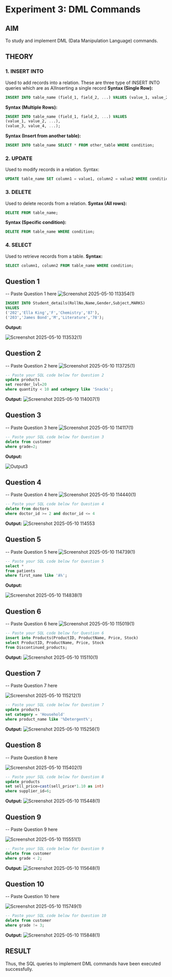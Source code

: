 # Experiment 3: DML Commands

## AIM
To study and implement DML (Data Manipulation Language) commands.

## THEORY

### 1. INSERT INTO
Used to add records into a relation.
These are three type of INSERT INTO queries which are as
A)Inserting a single record
**Syntax (Single Row):**
```sql
INSERT INTO table_name (field_1, field_2, ...) VALUES (value_1, value_2, ...);
```
**Syntax (Multiple Rows):**
```sql
INSERT INTO table_name (field_1, field_2, ...) VALUES
(value_1, value_2, ...),
(value_3, value_4, ...);
```
**Syntax (Insert from another table):**
```sql
INSERT INTO table_name SELECT * FROM other_table WHERE condition;
```
### 2. UPDATE
Used to modify records in a relation.
Syntax:
```sql
UPDATE table_name SET column1 = value1, column2 = value2 WHERE condition;
```
### 3. DELETE
Used to delete records from a relation.
**Syntax (All rows):**
```sql
DELETE FROM table_name;
```
**Syntax (Specific condition):**
```sql
DELETE FROM table_name WHERE condition;
```
### 4. SELECT
Used to retrieve records from a table.
**Syntax:**
```sql
SELECT column1, column2 FROM table_name WHERE condition;
```
**Question 1**
--
-- Paste Question 1 here
![Screenshot 2025-05-10 113354(1)](https://github.com/user-attachments/assets/4b6cf70d-ff19-45cf-8f97-622640c8b1a1)


```sql
INSERT INTO Student_details(RollNo,Name,Gender,Subject,MARKS)
VALUES
('202','Ella King','F','Chemistry','87'),
('203','James Bond','M','Literature','78');

```

**Output:**

![Screenshot 2025-05-10 113532(1)](https://github.com/user-attachments/assets/d8db1b5b-debb-4dc8-a582-4fdd72077264)


**Question 2**
---
-- Paste Question 2 here
![Screenshot 2025-05-10 113725(1)](https://github.com/user-attachments/assets/68165199-e79a-474c-8092-6b06552726ab)

```sql
-- Paste your SQL code below for Question 2
update products
set reorder_lvl=20
where quantity < 10 and category like 'Snacks';
```

**Output:**
![Screenshot 2025-05-10 114007(1)](https://github.com/user-attachments/assets/6684524a-4d51-49ed-9526-2d146c24d951)


**Question 3**
---
-- Paste Question 3 here
![Screenshot 2025-05-10 114117(1)](https://github.com/user-attachments/assets/67c4c44a-1df8-4ef4-bed3-e54d144bf60f)

```sql
-- Paste your SQL code below for Question 3
delete from customer
where grade=2;
```

**Output:**

![Output3](output.png)

**Question 4**
---
-- Paste Question 4 here
![Screenshot 2025-05-10 114440(1)](https://github.com/user-attachments/assets/8aaf4463-f1c9-4b37-bf92-b8c9051e0494)

```sql
-- Paste your SQL code below for Question 4
delete from doctors
where doctor_id >= 2 and doctor_id <= 4
```

**Output:**
![Screenshot 2025-05-10 114553](https://github.com/user-attachments/assets/fb83bd28-2af7-4ec8-9e16-b23fc5e6f3a7)


**Question 5**
---
-- Paste Question 5 here
![Screenshot 2025-05-10 114739(1)](https://github.com/user-attachments/assets/0f557db1-cdba-4507-b755-2dff619aa956)

```sql
-- Paste your SQL code below for Question 5
select *
from patients
where first_name like 'A%';
```

**Output:**

![Screenshot 2025-05-10 114838(1)](https://github.com/user-attachments/assets/f265babc-fa0a-4b7f-b8cb-7ac4d2b1677a)


**Question 6**
---
-- Paste Question 6 here
![Screenshot 2025-05-10 115019(1)](https://github.com/user-attachments/assets/4c224096-d037-4a47-840c-5a6f3f49ae78)

```sql
-- Paste your SQL code below for Question 6
insert into Products(ProductID, ProductName, Price, Stock)
select ProductID, ProductName, Price, Stock
from Discontinued_products;

```

**Output:**
![Screenshot 2025-05-10 115110(1)](https://github.com/user-attachments/assets/1355897d-0549-4859-b964-020c9c38fe8b)


**Question 7**
---
-- Paste Question 7 here


![Screenshot 2025-05-10 115212(1)](https://github.com/user-attachments/assets/41351080-6aac-4adb-a200-4ceec0d9a1fb)

```sql
-- Paste your SQL code below for Question 7
update products
set category = 'Household'
where product_name like '%Detergent%';
```

**Output:**
![Screenshot 2025-05-10 115256(1)](https://github.com/user-attachments/assets/d0097265-27ca-4ba4-8368-e5634a279d20)


**Question 8**
---
-- Paste Question 8 here

![Screenshot 2025-05-10 115402(1)](https://github.com/user-attachments/assets/e465529d-dda6-433d-b853-29c834ca5452)

```sql
-- Paste your SQL code below for Question 8
update products
set sell_price=cast(sell_price*1.10 as int)
where supplier_id=6;
```

**Output:**
![Screenshot 2025-05-10 115448(1)](https://github.com/user-attachments/assets/2199d864-e1da-4664-8c91-9e95addfbed6)


**Question 9**
---
-- Paste Question 9 here

![Screenshot 2025-05-10 115551(1)](https://github.com/user-attachments/assets/51ff10ad-1434-4871-be0f-1ff0fb05d8e6)

```sql
-- Paste your SQL code below for Question 9
delete from customer
where grade < 2;
```

**Output:**
![Screenshot 2025-05-10 115648(1)](https://github.com/user-attachments/assets/87401184-1755-4259-990d-07c931c8f300)


**Question 10**
---
-- Paste Question 10 here

![Screenshot 2025-05-10 115749(1)](https://github.com/user-attachments/assets/2d6202ca-c0f2-4698-a446-d62a5ff8a10b)

```sql
-- Paste your SQL code below for Question 10
delete from customer
where grade != 3;
```

**Output:**
![Screenshot 2025-05-10 115848(1)](https://github.com/user-attachments/assets/4c055b92-bfaf-47cc-aeba-d8ab1709c249)


## RESULT
Thus, the SQL queries to implement DML commands have been executed successfully.
